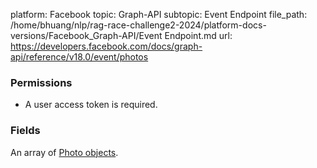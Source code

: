 platform: Facebook
topic: Graph-API
subtopic: Event Endpoint
file_path: /home/bhuang/nlp/rag-race-challenge2-2024/platform-docs-versions/Facebook_Graph-API/Event Endpoint.md
url: https://developers.facebook.com/docs/graph-api/reference/v18.0/event/photos

### Permissions

* A user access token is required.
    

### Fields

An array of [Photo objects](https://developers.facebook.com/docs/graph-api/reference/photo).